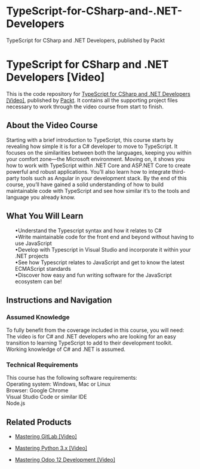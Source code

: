 # TypeScript-for-CSharp-and-.NET-Developers
TypeScript for CSharp and .NET Developers, published by Packt
# TypeScript for CSharp and .NET Developers [Video]
This is the code repository for [TypeScript for CSharp and .NET Developers [Video]]( https://www.packtpub.com/application-development/typescript-c-and-net-developers-video?utm_source=github&utm_medium=repository&utm_campaign=9781789138917), published by [Packt](https://www.packtpub.com/?utm_source=github). It contains all the supporting project files necessary to work through the video course from start to finish.
## About the Video Course
Starting with a brief introduction to TypeScript, this course starts by revealing how simple it is for a C# developer to move to TypeScript. It focuses on the similarities between both the languages, keeping you within your comfort zone—the Microsoft environment. 
Moving on, it shows you how to work with TypeScript within .NET Core and ASP.NET Core to create powerful and robust applications. You’ll also learn how to integrate third-party tools such as Angular in your development stack.
By the end of this course, you’ll have gained a solid understanding of how to build maintainable code with TypeScript and see how similar it’s to the tools and language you already know.
<H2>What You Will Learn</H2>
<DIV class>

<UL>
•Understand the Typescript syntax and how it relates to C# <br/>
•Write maintainable code for the front end and beyond without having to use JavaScript <br/>
•Develop with Typescript in Visual Studio and incorporate it within your .NET projects <br/>
•See how Typescript relates to JavaScript and get to know the latest ECMAScript standards <br/>
•Discover how easy and fun writing software for the JavaScript ecosystem can be! <br/>
</LI></UL></DIV>

## Instructions and Navigation
### Assumed Knowledge
To fully benefit from the coverage included in this course, you will need:<br/>
The video is for C# and .NET developers who are looking for an easy transition to learning TypeScript to add to their development toolkit. Working knowledge of C# and .NET is assumed.
### Technical Requirements
This course has the following software requirements:<br/>
Operating system: Windows, Mac or Linux <br/>
Browser: Google Chrome <br/>
Visual Studio Code or similar IDE <br/>
Node.js <br/>

## Related Products
* [Mastering GitLab [Video]](https://www.packtpub.com/networking-and-servers/mastering-gitlab-video?utm_source=github&utm_medium=repository&utm_campaign=9781789537642)

* [Mastering Python 3.x [Video]](https://www.packtpub.com/application-development/mastering-python-3x-video?utm_source=github&utm_medium=repository&utm_campaign=9781789959116)

* [Mastering Odoo 12 Development [Video]](https://www.packtpub.com/business/mastering-odoo-12-development-video?utm_source=github&utm_medium=repository&utm_campaign=9781789139280)

